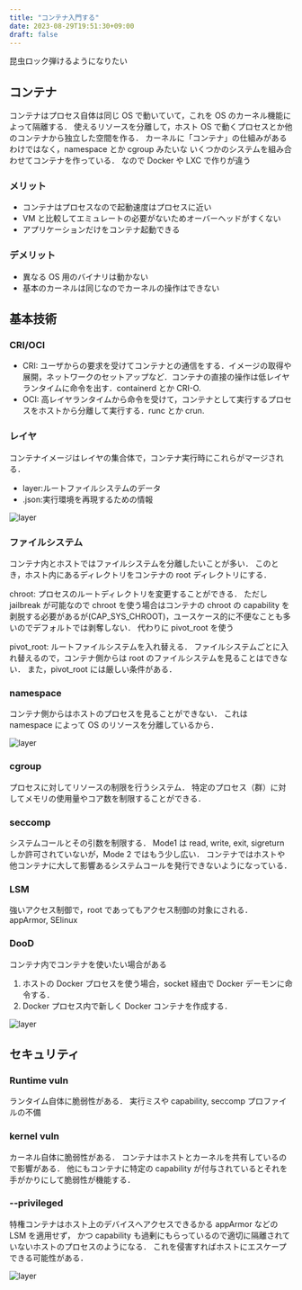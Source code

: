 ```yaml
---
title: "コンテナ入門する"
date: 2023-08-29T19:51:30+09:00
draft: false
---
```


昆虫ロック弾けるようになりたい

## コンテナ

コンテナはプロセス自体は同じ OS で動いていて，これを OS のカーネル機能によって隔離する．
使えるリソースを分離して，ホスト OS で動くプロセスとか他のコンテナから独立した空間を作る．
カーネルに「コンテナ」の仕組みがあるわけではなく，namespace とか cgroup みたいな
いくつかのシステムを組み合わせてコンテナを作っている．
なので Docker や LXC で作りが違う

### メリット

- コンテナはプロセスなので起動速度はプロセスに近い
- VM と比較してエミュレートの必要がないためオーバーヘッドがすくない
- アプリケーションだけをコンテナ起動できる

### デメリット

- 異なる OS 用のバイナリは動かない
- 基本のカーネルは同じなのでカーネルの操作はできない

## 基本技術

### CRI/OCI

- CRI: ユーザからの要求を受けてコンテナとの通信をする．イメージの取得や展開，ネットワークのセットアップなど．コンテナの直接の操作は低レイヤランタイムに命令を出す．containerd とか CRI-O.
- OCI: 高レイヤランタイムから命令を受けて，コンテナとして実行するプロセスをホストから分離して実行する．runc とか crun.

### レイヤ

コンテナイメージはレイヤの集合体で，コンテナ実行時にこれらがマージされる．

- layer:ルートファイルシステムのデータ
- .json:実行環境を再現するための情報

![layer](/images/layer.png)

### ファイルシステム

コンテナ内とホストではファイルシステムを分離したいことが多い．
このとき，ホスト内にあるディレクトリをコンテナの root ディレクトリにする．

chroot: プロセスのルートディレクトリを変更することができる．
ただし jailbreak が可能なので chroot を使う場合はコンテナの chroot の capability を剥脱する必要があるが(CAP_SYS_CHROOT)，ユースケース的に不便なことも多いのでデフォルトでは剥奪しない．
代わりに pivot_root を使う

pivot_root: ルートファイルシステムを入れ替える．
ファイルシステムごとに入れ替えるので，コンテナ側からは root のファイルシステムを見ることはできない．
また，pivot_root には厳しい条件がある．

### namespace

コンテナ側からはホストのプロセスを見ることができない．
これは namespace によって OS のリソースを分離しているから．

![layer](/images/namespace.png)

### cgroup

プロセスに対してリソースの制限を行うシステム．
特定のプロセス（群）に対してメモリの使用量やコア数を制限することができる．

### seccomp

システムコールとその引数を制限する．
Mode1 は read, write, exit, sigreturn しか許可されていないが，Mode 2 ではもう少し広い．
コンテナではホストや他コンテナに大して影響あるシステムコールを発行できないようになっている．

### LSM

強いアクセス制御で，root であってもアクセス制御の対象にされる．
appArmor, SElinux

### DooD

コンテナ内でコンテナを使いたい場合がある

1. ホストの Docker プロセスを使う場合，socket 経由で Docker デーモンに命令する．
2. Docker プロセス内で新しく Docker コンテナを作成する．

![layer](/images/DooD.png)

## セキュリティ

### Runtime vuln

ランタイム自体に脆弱性がある．
実行ミスや capability, seccomp プロファイルの不備

### kernel vuln

カーネル自体に脆弱性がある．
コンテナはホストとカーネルを共有しているので影響がある．
他にもコンテナに特定の capability が付与されているとそれを手がかりにして脆弱性が機能する．

### --privileged

特権コンテナはホスト上のデバイスへアクセスできるかる appArmor などの LSM を適用せず，
かつ capability も過剰にもらっているので適切に隔離されていないホストのプロセスのようになる．
これを侵害すればホストにエスケープできる可能性がある．

![layer](/images/priv.png)
